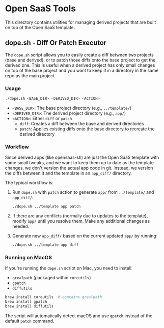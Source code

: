 # Open SaaS Tools

This directory contains utilities for managing derived projects that are built on top of the Open SaaS template.

## dope.sh - Diff Or Patch Executor

The `dope.sh` script allows you to easily create a diff between two projects (base and derived), or to patch those diffs onto the base project to get the derived one. This is useful when a derived project has only small changes on top of the base project and you want to keep it in a directory in the same repo as the main project.

### Usage

```bash
./dope.sh <BASE_DIR> <DERIVED_DIR> <ACTION>
```

- `<BASE_DIR>`: The base project directory (e.g., `../template/`)
- `<DERIVED_DIR>`: The derived project directory (e.g., `app/`)
- `<ACTION>`: Either `diff` or `patch`
  - `diff`: Creates a diff between the base and derived directories
  - `patch`: Applies existing diffs onto the base directory to recreate the derived directory

### Workflow

Since derived apps (like opensaas-sh) are just the Open SaaS template with some small tweaks, and we want to keep them up to date as the template changes, we don't version the actual app code in git. Instead, we version the diffs between it and the template in an `app_diff/` directory.

The typical workflow is:

1. Run `dope.sh` with `patch` action to generate `app/` from `../template/` and `app_diff/`:
   ```bash
   ./dope.sh ../template app patch
   ```

2. If there are any conflicts (normally due to updates to the template), modify `app/` until you resolve them. Make any additional changes as needed.

3. Generate new `app_diff/` based on the current updated `app/` by running:
   ```bash
   ./dope.sh ../template app diff
   ```

### Running on MacOS

If you're running the `dope.sh` script on Mac, you need to install:

- `grealpath` (packaged within `coreutils`)
- `gpatch`
- `diffutils`

```sh
brew install coreutils  # contains grealpath
brew install gpatch
brew install diffutils
```

The script will automatically detect macOS and use `gpatch` instead of the default `patch` command.
